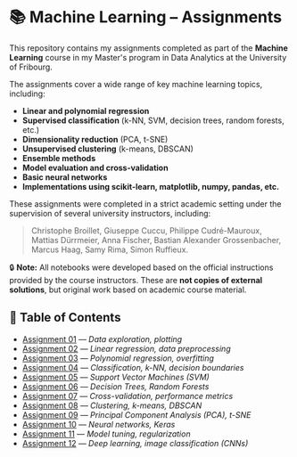 # 📚 Machine Learning – Assignments

This repository contains my assignments completed as part of the **Machine Learning** course in my Master's program in Data Analytics at the University of Fribourg.

The assignments cover a wide range of key machine learning topics, including:

- **Linear and polynomial regression**
- **Supervised classification** (k-NN, SVM, decision trees, random forests, etc.)
- **Dimensionality reduction** (PCA, t-SNE)
- **Unsupervised clustering** (k-means, DBSCAN)
- **Ensemble methods**
- **Model evaluation and cross-validation**
- **Basic neural networks**
- **Implementations using scikit-learn, matplotlib, numpy, pandas, etc.**

These assignments were completed in a strict academic setting under the supervision of several university instructors, including:

> Christophe Broillet, Giuseppe Cuccu, Philippe Cudré-Mauroux, Mattias Dürrmeier, Anna Fischer, Bastian Alexander Grossenbacher, Marcus Haag, Samy Rima, Simon Ruffieux.

🔒 **Note:** All notebooks were developed based on the official instructions provided by the course instructors. These are **not copies of external solutions**, but original work based on academic course material.

## 📁 Table of Contents

- [Assignment 01](assignment_01.ipynb) — _Data exploration, plotting_
- [Assignment 02](assignment_02.ipynb) — _Linear regression, data preprocessing_
- [Assignment 03](assignment_03.ipynb) — _Polynomial regression, overfitting_
- [Assignment 04](assignment_04.ipynb) — _Classification, k-NN, decision boundaries_
- [Assignment 05](assignment_05.ipynb) — _Support Vector Machines (SVM)_
- [Assignment 06](assignment_06.ipynb) — _Decision Trees, Random Forests_
- [Assignment 07](assignment_07.ipynb) — _Cross-validation, performance metrics_
- [Assignment 08](assignment_08.ipynb) — _Clustering, k-means, DBSCAN_
- [Assignment 09](assignment_09.ipynb) — _Principal Component Analysis (PCA), t-SNE_
- [Assignment 10](assignment_10.ipynb) — _Neural networks, Keras_
- [Assignment 11](assignment_11.ipynb) — _Model tuning, regularization_
- [Assignment 12](assignment_12.ipynb) — _Deep learning, image classification (CNNs)_
